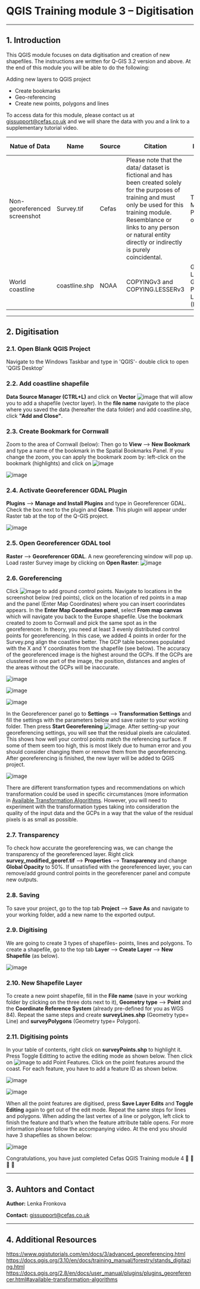 # QGIS Training module 3 – Digitisation

---
## 1. Introduction
This QGIS module focuses on data digitisation and creation of new shapefiles. The instructions are written for Q-GIS 3.2 version and above. At the end of this module you will be able to do the following: 

Adding new layers to QGIS project
* Create bookmarks
* Geo-referencing
* Create new points, polygons and lines

To access data for this module, please contact us at gissupport@cefas.co.uk and we will share the data with you and a link to a supplementary tutorial video.

|Natue of Data| Name | Source | Citation | Licence | Source Link | Data Processing |Date accessed 
| --- |  --- | --- | --- | --- | --- | --- | --- |
|Non-georeferenced screenshot|Survey.tif|Cefas|Please note that the data/ dataset is fictional and has been created solely for the purposes of training and must only be used for this training module. Resemblance or links to any person or natural entity directly or indirectly is purely coincidental.|Training Module Purposes only|http://mdrviewer/#/View/20993|Information in the source link|N/A|
|World coastline|coastline.shp|NOAA|COPYINGv3 and COPYING.LESSERv3|GNU Lesser General Public License (LGPL)**|https://shoreline.noaa.gov/data/datasheets/wvs.html|No, Only level 1 f used (full resolution)|2020|

---

## 2. Digitisation
### 2.1. Open Blank QGIS Project
Navigate to the Windows Taskbar and type in 'QGIS'-  double click to open 'QGIS Desktop' 

### 2.2. Add coastline shapefile
**Data Source Manager (CTRL+L)** and click on **Vector** ![image](https://user-images.githubusercontent.com/47147296/80387215-4a3edc80-88a0-11ea-9f51-28ed9c221e76.png) that will allow you to add a shapefile (vector layer). In the **file name** navigate to the place where you saved the data (hereafter the data folder) and add coastline.shp, click **"Add and Close"**.

### 2.3. Create Bookmark for Cornwall
Zoom to the area of Cornwall (below): Then go to **View** --> **New Bookmark** and type a name of the bookmark in the Spatial Bookmarks Panel. If you change the zoom, you can apply the bookmark zoom by: left-click on the bookmark (highlights) and click on ![image](https://user-images.githubusercontent.com/47147296/80385196-af450300-889d-11ea-92fc-768486286a6a.png)

![image](https://user-images.githubusercontent.com/47147296/80385251-c126a600-889d-11ea-81b8-6346d3e39c92.png)

### 2.4. Activate Georeferencer GDAL Plugin
**Plugins** --> **Manage and Install Plugins** and type in Georeferencer GDAL. Check the box 
next to the plugin and **Close**. This plugin will appear under Raster tab at the top of the Q-GIS 
project.

![image](https://user-images.githubusercontent.com/47147296/80385433-f59a6200-889d-11ea-9f81-19ef5400ca80.png)

### 2.5. Open Georeferencer GDAL tool
**Raster** --> **Georeferencer GDAL**. A new georeferencing window will pop up. Load raster Survey image by clicking on **Open Raster**:
![image](https://user-images.githubusercontent.com/47147296/80385619-309c9580-889e-11ea-9f04-595213eea16d.png)

### 2.6. Goreferencing
Click ![image](https://user-images.githubusercontent.com/47147296/80385740-59bd2600-889e-11ea-8521-e67daaaa608b.png) to add ground control points. Navigate to locations in the screenshot below (red points), click on the location of red points in a map and the panel (Enter Map Coordinates) where you can insert coorindates appears. In the **Enter Map Coordinates panel**, select  **From map canvas** which will navigate you back to the Europe shapefile. Use the bookmark created to zoom to Cornwall and pick the same spot as in the georeferencer. In theory, you need at least 3 evenly distributed control points for georeferencing. In this case, we added 4 points in order for the Survey.png align the coastline better. The GCP table becomes populated with the X and Y coordinates from the shapefile (see below). The accuracy of the georeferenced image is the highest around the GCPs. If the GCPs are clusstered in one part of the image, the position, distances and angles of the areas without the GCPs will be inaccurate.

![image](https://user-images.githubusercontent.com/47147296/101461918-73921180-3933-11eb-9fe0-207a533691e2.png)

![image](https://user-images.githubusercontent.com/47147296/80385946-a6a0fc80-889e-11ea-9c2b-717e081ca4ab.png)

![image](https://user-images.githubusercontent.com/47147296/80386014-ba4c6300-889e-11ea-8663-d617faf26fe7.png)

In the Georeferencer panel go to **Settings** --> **Transformation Settings** and fill the settings with the parameters below and save raster to your working folder. Then press **Start Georeferening** ![image](https://user-images.githubusercontent.com/47147296/80386145-e0720300-889e-11ea-989d-559998de11b8.png). After setting-up your georeferencing settings, you will see that the residual pixels are calculated. This shows how well your control points match the referencing surface. If some of them seem too high, this is most likely due to human error and you should consider changing them or remove them from the georeferencing. After georeferencing is finished, the new layer will be added to QGIS project.

![image](https://user-images.githubusercontent.com/47147296/101460260-46446400-3931-11eb-8773-312cde4f8519.png)

There are different transformation types and recommendations on which transformation could be used in specific circumstances (more information in [Available Transformation Algorithms](https://docs.qgis.org/3.4/en/docs/user_manual/plugins/core_plugins/plugins_georeferencer.html). However, you will need to experiment with the transformation types taking into consideration the quality of the input data and the GCPs in a way that the value of the residual pixels is as small as possible. 

### 2.7. Transparency
To check how accurate the georeferencing was, we can change the transparency of the georeferenced layer. Right click **survey_modified_georef.tif** --> **Properties** --> **Transparency** and change **Global Opacity** to 50%. If unsatisfied with the georeferenced layer, you can remove/add ground control points in the georeferencer panel and compute new outputs. 

### 2.8. Saving
To save your project, go to the top tab **Project** --> **Save As** and navigate to your working folder, add a new name to the exported output.

### 2.9. Digitising
We are going to create 3 types of shapefiles- points, lines and polygons. To create a shapefile, go to the top tab 
**Layer** --> **Create Layer** --> **New Shapefile** (as below).              

![image](https://user-images.githubusercontent.com/47147296/80386628-8a518f80-889f-11ea-9867-bd660775d7b5.png)

### 2.10. New Shapefile Layer
To create a new point shapefile, fill in the **File name** (save in your working folder by clicking on the three dots next to it), **Geometry type** --> **Point** and the **Coordinate Reference System** (already pre-defined for you as WGS 84). Repeat the same steps and create **surveyLines.shp** (Geometry type= Line) and **surveyPolygons** (Geometry type= Polygon).

### 2.11. Digitising points
In your table of contents, right click on **surveyPoints.shp** to highlight it. Press Toggle Editting to active the editing mode as shown below. Then click on ![image](https://user-images.githubusercontent.com/47147296/80386820-d0a6ee80-889f-11ea-96a9-d0492197e090.png) to add Point Features. Click on the point features around the coast. For each feature, you have to add a feature ID as shown below.

![image](https://user-images.githubusercontent.com/47147296/80386912-ec11f980-889f-11ea-8a1c-7625b9ef9924.png)

![image](https://user-images.githubusercontent.com/47147296/80386986-0055f680-88a0-11ea-8aa8-af41b25660f8.png)

When all the point features are digitised, press **Save Layer Edits** and **Toggle Editing** again to get out of the edit mode. Repeat the same steps for lines and polygons. When adding the last vertex of a line or polygon, left click to finish the feature and that’s when the feature attribute table opens. For more information please follow the accompanying video. At the end you should have 3 shapefiles as shown below:

![image](https://user-images.githubusercontent.com/47147296/80387136-2b404a80-88a0-11ea-8606-9edf432d2381.png)

Congratulations, you have just completed Cefas QGIS Training module 4 🥇 🥇 🥇 🥇

---

## 3. Auhtors and Contact

**Author:** Lenka Fronkova

**Contact:** gissupport@cefas.co.uk

---

## 4. Additional Resources

https://www.qgistutorials.com/en/docs/3/advanced_georeferencing.html
https://docs.qgis.org/3.10/en/docs/training_manual/forestry/stands_digitazing.html
https://docs.qgis.org/2.8/en/docs/user_manual/plugins/plugins_georeferencer.html#available-transformation-algorithms

